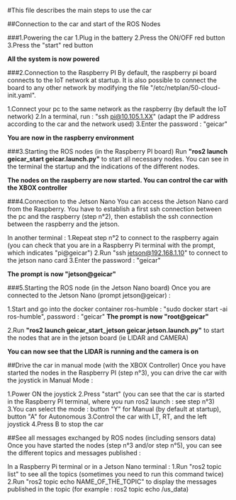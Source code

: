 #This file describes the main steps to use the car

##Connection to the car and start of the ROS Nodes

###1.Powering the car
1.Plug in the battery
2.Press the ON/OFF red button
3.Press the "start" red button 

**All the system is now powered**

###2.Connection to the Raspberry PI
By default, the raspberry pi board connects to the IoT network at startup. It is also possible to connect the board to any other network by modifying the file "/etc/netplan/50-cloud-init.yaml".

1.Connect your pc to the same network as the raspberry (by default the IoT network)
2.In a terminal, run : "ssh pi@10.105.1.XX" (adapt the IP address according to the car and the network used)
3.Enter the password : "geicar"

**You are now in the raspberry environment**

###3.Starting the ROS nodes (in the Raspberry PI board)
Run **"ros2 launch geicar_start geicar.launch.py"** to start all necessary nodes. 
You can see in the terminal the startup and the indications of the different nodes. 

**The nodes on the raspberry are now started. You can control the car with the XBOX controller**

###4.Connection to the Jetson Nano
You can access the Jetson Nano card from the Raspberry. You have to establish a first ssh connection between the pc and the raspberry (step n°2), then establish the ssh connection between the raspberry and the jetson.

In another terminal :
1.Repeat step n°2 to connect to the raspberry again (you can check that you are in a Raspberry Pi terminal with the prompt, which indicates "pi@geicar")
2.Run "ssh jetson@192.168.1.10" to connect to the jetson nano card 
3.Enter the password : "geicar" 

**The prompt is now "jetson@geicar"**

###5.Starting the ROS node (in the Jetson Nano board)
Once you are connected to the Jetson Nano (prompt jetson@geicar) :

1.Start and go into the docker container ros-humble : "sudo docker start -ai ros-humble", password : "geicar"
**The prompt is now "root@geicar"**

2.Run **"ros2 launch geicar_start_jetson geicar.jetson.launch.py"** to start the nodes that are in the jetson board (ie LIDAR and CAMERA)

**You can now see that the LIDAR is running and the camera is on**




##Drive the car in manual mode (with the XBOX Controller)
Once you have started the nodes in the Raspberry PI (step n°3), you can drive the car with the joystick in Manual Mode :

1.Power ON the joystick
2.Press "start" (you can see that the car is started in the Raspberry PI terminal, where you run ros2 launch : see step n°3)
3.You can select the mode : button "Y" for Manual (by default at startup), button "A" for Autonomous
3.Control the car with LT, RT, and the left joystick
4.Press B to stop the car

##See all messages exchanged by ROS nodes (including sensors data)
Once you have started the nodes (step n°3 and/or step n°5), you can see the different topics and messages published :

In a Raspberry Pi terminal or in a Jetson Nano terminal :
1.Run "ros2 topic list" to see all the topics (sometimes you need to run this command twice)
2.Run "ros2 topic echo NAME\_OF\_THE\_TOPIC" to display the messages published in the topic (for example : ros2 topic echo /us_data)

